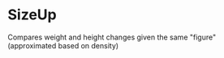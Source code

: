 SizeUp
======

Compares weight and height changes given the same "figure"(approximated based on density)
